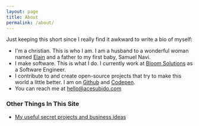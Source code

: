 ```yaml
---
layout: page
title: About
permalink: /about/
---
```


Just keeping this short since I really find it awkward to write a bio of myself:

- I'm a christian. This is who I am. I am a husband to a wonderful woman named [Elain](http://elainojeda.com) and a father to my first baby, Samuel Navi.
- I make software. This is what I do. I currently work at [Bloom Solutions](https://bloom.solutions) as a Software Engineer.
- I contribute to and create open-source projects that try to make this world a little better. I am on [Github](https://github.com/ace-subido) and [Codepen](https://codepen.io/ace-subido).
- You can reach me at hello@acesubido.com

### Other Things In This Site

- [My useful secret projects and business ideas](http://acesubido.com/2016/01/21/my-useful-secret-projects-and-business-ideas.html)
